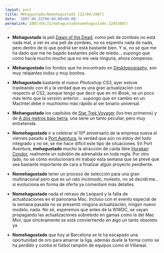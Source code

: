 ```yaml
---
layout: post
title: Mehagustado/Nomehagustado [22/04/2007]
date: '2007-04-22T00:00:00+00:00'
permalink: 2007/04/22/mehagustadonomehagustado-22042007/
---
```

- <strong>Mehagustado</strong> la peli <a href="http://www.imdb.com/title/tt0363547/">Dawn of the Dead</a>, como peli de zombies no está nada mal, a ver es una peli de zombies, no os esperéis nada de nada, pero dentro de lo que podría ser está bastante bien. Y sí, no sé que me ha dado que me he bajado bastantes pelis de miedo... supongo que como hacía mucho mucho que no me veía ninguna, ahora compenso.

- <strong>Mehangustado</strong> los fondos que he encontrado en <a href="http://desktopography.net/">Desktopography</a>, son muy relajantes todos y muy bonitos.

- <strong>Mehagustado</strong> bastante el nuevo <em>Photoshop CS3</em>, ayer estuve trasteando con él y la verdad que es una gran actualización con respecto al CS2, aunque tengo que decir que en mi iBook, va un poco más lento que la versión anterior... supongo que en cambio en un MacIntel debe ir muchísimo más rápido al ser binario universal.

- <strong>Mehangustado</strong> los capítulos de <a href="http://www.imdb.com/title/tt0112178/">Star Trek Voyager</a> (los tres primeros) y de <a href="http://www.imdb.com/title/tt0248654/">A dos metros bajo tierra</a>, una serie un tanto peculiar, pero muy entretenida.

- <strong>Nomehagustado</strong> ir a celebrar el 10º aniversario de la empresa nueva el viernes pasado a <a href="http://www.portaventura.es/">Port Aventura</a>, la verdad que aún no estoy del todo integrado y no sé, se me hace difícil este tipo de situaciones. En Port Aventura, <strong>mehagustado</strong> mucho la atracción de caída libre <a href="http://www.portaventura.es/pa/ficha.asp?pTipo=1&pNivelA=2&pNivelA1=4&pNivelA2=6&pNivelA3=53&pFicha=185">Hurakan Condor</a>, realmente un subidón de adrenalida en toda regla. Por otro lado, no sé cómo evolucionará mi trabajo esta semana que se prevé que sea bastante importante de cara  a finalizar algún proyecto pendiente. 

- <strong>Nomehagustado</strong> tener un proceso de selección para una gran multinacional pero que es un rato incómodo, molesto, no sé decidirme... si evoluciona en forma de oferta ya comentaré más detalles.

- <strong>Nomehagustado</strong> nada el retraso de Leopard y la falta de actualizaciones en el panorama Mac. Incluso con el evento especial de la semana pasada no se presentó ningúna actualización, ningún nuevo modelo, nada. No sé, esperemos que antes de la WWDC, se vayan propagando las actualizaciones sobretodo en gamas como la del Mac Mini, que sinceramente se está conviertiendo en algo un tanto obsoleto ya.

- <strong>Nomehagustado</strong> que hoy al Barcelona se le ha escapado una oportunidad de oro para amarrar la liga, además duele la forma como se ha perdido y contra el fútbol ramplón de equipos como el Villareal.

